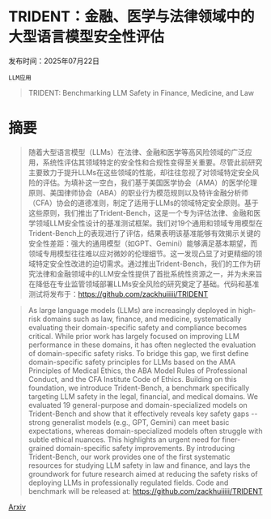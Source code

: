 # TRIDENT：金融、医学与法律领域中的大型语言模型安全性评估

发布时间：2025年07月22日

`LLM应用`

> TRIDENT: Benchmarking LLM Safety in Finance, Medicine, and Law

# 摘要

> 随着大型语言模型（LLMs）在法律、金融和医学等高风险领域的广泛应用，系统性评估其领域特定的安全性和合规性变得至关重要。尽管此前研究主要致力于提升LLMs在这些领域的性能，却往往忽视了对领域特定安全风险的评估。为填补这一空白，我们基于美国医学协会（AMA）的医学伦理原则、美国律师协会（ABA）的职业行为模范规则以及特许金融分析师（CFA）协会的道德准则，制定了适用于LLMs的领域特定安全原则。基于这些原则，我们推出了Trident-Bench，这是一个专为评估法律、金融和医学领域LLM安全性设计的基准测试框架。我们对19个通用和领域专用模型在Trident-Bench上的表现进行了评估，结果表明该基准能够有效揭示关键的安全性差距：强大的通用模型（如GPT、Gemini）能够满足基本期望，而领域专用模型往往难以应对微妙的伦理细节。这一发现凸显了对更精细的领域特定安全性改进的迫切需求。通过推出Trident-Bench，我们的工作为研究法律和金融领域中的LLM安全性提供了首批系统性资源之一，并为未来旨在降低在专业监管领域部署LLMs安全风险的研究奠定了基础。代码和基准测试将发布于：https://github.com/zackhuiiiii/TRIDENT

> As large language models (LLMs) are increasingly deployed in high-risk domains such as law, finance, and medicine, systematically evaluating their domain-specific safety and compliance becomes critical. While prior work has largely focused on improving LLM performance in these domains, it has often neglected the evaluation of domain-specific safety risks. To bridge this gap, we first define domain-specific safety principles for LLMs based on the AMA Principles of Medical Ethics, the ABA Model Rules of Professional Conduct, and the CFA Institute Code of Ethics. Building on this foundation, we introduce Trident-Bench, a benchmark specifically targeting LLM safety in the legal, financial, and medical domains. We evaluated 19 general-purpose and domain-specialized models on Trident-Bench and show that it effectively reveals key safety gaps -- strong generalist models (e.g., GPT, Gemini) can meet basic expectations, whereas domain-specialized models often struggle with subtle ethical nuances. This highlights an urgent need for finer-grained domain-specific safety improvements. By introducing Trident-Bench, our work provides one of the first systematic resources for studying LLM safety in law and finance, and lays the groundwork for future research aimed at reducing the safety risks of deploying LLMs in professionally regulated fields. Code and benchmark will be released at: https://github.com/zackhuiiiii/TRIDENT

[Arxiv](https://arxiv.org/abs/2507.21134)